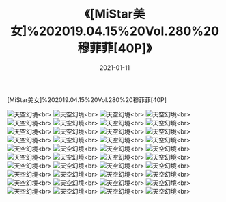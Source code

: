 ﻿---
layout: post
title: 《[MiStar美女]%202019.04.15%20Vol.280%20穆菲菲[40P]》
date: 2021-01-11
img: http://photo.orgx.cf/性感/2021/[MiStar美女]%202019.04.15%20Vol.280%20穆菲菲[40P]/000.jpg
tags: [美女,性感,泳衣]
---

[MiStar美女]%202019.04.15%20Vol.280%20穆菲菲[40P]



![天空幻境](http://photo.orgx.cf/性感/2021/[MiStar美女]%202019.04.15%20Vol.280%20穆菲菲[40P]/001.jpg''天空幻境'')<br>
![天空幻境](http://photo.orgx.cf/性感/2021/[MiStar美女]%202019.04.15%20Vol.280%20穆菲菲[40P]/002.jpg''天空幻境'')<br>
![天空幻境](http://photo.orgx.cf/性感/2021/[MiStar美女]%202019.04.15%20Vol.280%20穆菲菲[40P]/003.jpg''天空幻境'')<br>
![天空幻境](http://photo.orgx.cf/性感/2021/[MiStar美女]%202019.04.15%20Vol.280%20穆菲菲[40P]/004.jpg''天空幻境'')<br>
![天空幻境](http://photo.orgx.cf/性感/2021/[MiStar美女]%202019.04.15%20Vol.280%20穆菲菲[40P]/005.jpg''天空幻境'')<br>
![天空幻境](http://photo.orgx.cf/性感/2021/[MiStar美女]%202019.04.15%20Vol.280%20穆菲菲[40P]/006.jpg''天空幻境'')<br>
![天空幻境](http://photo.orgx.cf/性感/2021/[MiStar美女]%202019.04.15%20Vol.280%20穆菲菲[40P]/007.jpg''天空幻境'')<br>
![天空幻境](http://photo.orgx.cf/性感/2021/[MiStar美女]%202019.04.15%20Vol.280%20穆菲菲[40P]/008.jpg''天空幻境'')<br>
![天空幻境](http://photo.orgx.cf/性感/2021/[MiStar美女]%202019.04.15%20Vol.280%20穆菲菲[40P]/009.jpg''天空幻境'')<br>
![天空幻境](http://photo.orgx.cf/性感/2021/[MiStar美女]%202019.04.15%20Vol.280%20穆菲菲[40P]/010.jpg''天空幻境'')<br>
![天空幻境](http://photo.orgx.cf/性感/2021/[MiStar美女]%202019.04.15%20Vol.280%20穆菲菲[40P]/011.jpg''天空幻境'')<br>
![天空幻境](http://photo.orgx.cf/性感/2021/[MiStar美女]%202019.04.15%20Vol.280%20穆菲菲[40P]/012.jpg''天空幻境'')<br>
![天空幻境](http://photo.orgx.cf/性感/2021/[MiStar美女]%202019.04.15%20Vol.280%20穆菲菲[40P]/013.jpg''天空幻境'')<br>
![天空幻境](http://photo.orgx.cf/性感/2021/[MiStar美女]%202019.04.15%20Vol.280%20穆菲菲[40P]/014.jpg''天空幻境'')<br>
![天空幻境](http://photo.orgx.cf/性感/2021/[MiStar美女]%202019.04.15%20Vol.280%20穆菲菲[40P]/015.jpg''天空幻境'')<br>
![天空幻境](http://photo.orgx.cf/性感/2021/[MiStar美女]%202019.04.15%20Vol.280%20穆菲菲[40P]/016.jpg''天空幻境'')<br>
![天空幻境](http://photo.orgx.cf/性感/2021/[MiStar美女]%202019.04.15%20Vol.280%20穆菲菲[40P]/017.jpg''天空幻境'')<br>
![天空幻境](http://photo.orgx.cf/性感/2021/[MiStar美女]%202019.04.15%20Vol.280%20穆菲菲[40P]/018.jpg''天空幻境'')<br>
![天空幻境](http://photo.orgx.cf/性感/2021/[MiStar美女]%202019.04.15%20Vol.280%20穆菲菲[40P]/019.jpg''天空幻境'')<br>
![天空幻境](http://photo.orgx.cf/性感/2021/[MiStar美女]%202019.04.15%20Vol.280%20穆菲菲[40P]/020.jpg''天空幻境'')<br>
![天空幻境](http://photo.orgx.cf/性感/2021/[MiStar美女]%202019.04.15%20Vol.280%20穆菲菲[40P]/021.jpg''天空幻境'')<br>
![天空幻境](http://photo.orgx.cf/性感/2021/[MiStar美女]%202019.04.15%20Vol.280%20穆菲菲[40P]/022.jpg''天空幻境'')<br>
![天空幻境](http://photo.orgx.cf/性感/2021/[MiStar美女]%202019.04.15%20Vol.280%20穆菲菲[40P]/023.jpg''天空幻境'')<br>
![天空幻境](http://photo.orgx.cf/性感/2021/[MiStar美女]%202019.04.15%20Vol.280%20穆菲菲[40P]/024.jpg''天空幻境'')<br>
![天空幻境](http://photo.orgx.cf/性感/2021/[MiStar美女]%202019.04.15%20Vol.280%20穆菲菲[40P]/025.jpg''天空幻境'')<br>
![天空幻境](http://photo.orgx.cf/性感/2021/[MiStar美女]%202019.04.15%20Vol.280%20穆菲菲[40P]/026.jpg''天空幻境'')<br>
![天空幻境](http://photo.orgx.cf/性感/2021/[MiStar美女]%202019.04.15%20Vol.280%20穆菲菲[40P]/027.jpg''天空幻境'')<br>
![天空幻境](http://photo.orgx.cf/性感/2021/[MiStar美女]%202019.04.15%20Vol.280%20穆菲菲[40P]/028.jpg''天空幻境'')<br>
![天空幻境](http://photo.orgx.cf/性感/2021/[MiStar美女]%202019.04.15%20Vol.280%20穆菲菲[40P]/029.jpg''天空幻境'')<br>
![天空幻境](http://photo.orgx.cf/性感/2021/[MiStar美女]%202019.04.15%20Vol.280%20穆菲菲[40P]/030.jpg''天空幻境'')<br>
![天空幻境](http://photo.orgx.cf/性感/2021/[MiStar美女]%202019.04.15%20Vol.280%20穆菲菲[40P]/031.jpg''天空幻境'')<br>
![天空幻境](http://photo.orgx.cf/性感/2021/[MiStar美女]%202019.04.15%20Vol.280%20穆菲菲[40P]/032.jpg''天空幻境'')<br>
![天空幻境](http://photo.orgx.cf/性感/2021/[MiStar美女]%202019.04.15%20Vol.280%20穆菲菲[40P]/033.jpg''天空幻境'')<br>
![天空幻境](http://photo.orgx.cf/性感/2021/[MiStar美女]%202019.04.15%20Vol.280%20穆菲菲[40P]/034.jpg''天空幻境'')<br>
![天空幻境](http://photo.orgx.cf/性感/2021/[MiStar美女]%202019.04.15%20Vol.280%20穆菲菲[40P]/035.jpg''天空幻境'')<br>
![天空幻境](http://photo.orgx.cf/性感/2021/[MiStar美女]%202019.04.15%20Vol.280%20穆菲菲[40P]/036.jpg''天空幻境'')<br>
![天空幻境](http://photo.orgx.cf/性感/2021/[MiStar美女]%202019.04.15%20Vol.280%20穆菲菲[40P]/037.jpg''天空幻境'')<br>
![天空幻境](http://photo.orgx.cf/性感/2021/[MiStar美女]%202019.04.15%20Vol.280%20穆菲菲[40P]/038.jpg''天空幻境'')<br>
![天空幻境](http://photo.orgx.cf/性感/2021/[MiStar美女]%202019.04.15%20Vol.280%20穆菲菲[40P]/039.jpg''天空幻境'')<br>
![天空幻境](http://photo.orgx.cf/性感/2021/[MiStar美女]%202019.04.15%20Vol.280%20穆菲菲[40P]/040.jpg''天空幻境'')<br>